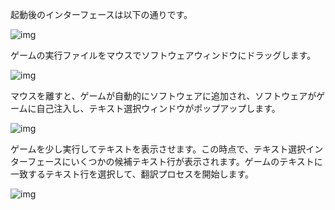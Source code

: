 起動後のインターフェースは以下の通りです。

![img](https://image.lunatranslator.org/zh/basicuse/startup2.png)

ゲームの実行ファイルをマウスでソフトウェアウィンドウにドラッグします。

![img](https://image.lunatranslator.org/zh/basicuse/load.png)

マウスを離すと、ゲームが自動的にソフトウェアに追加され、ソフトウェアがゲームに自己注入し、テキスト選択ウィンドウがポップアップします。

![img](https://image.lunatranslator.org/zh/basicuse/loaded.png)

ゲームを少し実行してテキストを表示させます。この時点で、テキスト選択インターフェースにいくつかの候補テキスト行が表示されます。ゲームのテキストに一致するテキスト行を選択して、翻訳プロセスを開始します。

![img](https://image.lunatranslator.org/zh/basicuse/trans.png)
